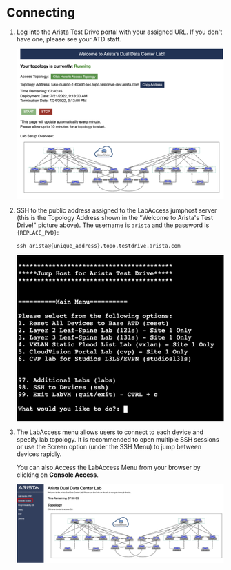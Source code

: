 # Connecting

1.  Log into the Arista Test Drive portal with your assigned URL. If you
    don't have one, please see your ATD staff.

    ![image](../images/connecting/nested_connecting_1.png)

2.  SSH to the public address assigned to the LabAccess jumphost server
    (this is the Topology Address shown in the "Welcome to Arista's
    Test Drive!" picture above). The username is `arista` and the
    password is `{REPLACE_PWD}`:

     ``` text
     ssh arista@{unique_address}.topo.testdrive.arista.com
     ```

    ![image](../images/connecting/nested_connecting_2.png)

3.  The LabAccess menu allows users to connect to each device and
    specify lab topology. It is recommended to open multiple SSH
    sessions or use the Screen option (under the SSH Menu) to jump
    between devices rapidly.

    You can also Access the LabAccess Menu from your browser by clicking
    on **Console Access**.

    ![image](../images/connecting/nested_connecting_3.png)
